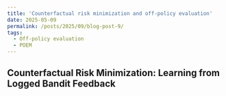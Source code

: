 ```yaml
---
title: 'Counterfactual risk minimization and off-policy evaluation'
date: 2025-05-09
permalink: /posts/2025/09/blog-post-9/
tags:
  - Off-policy evaluation
  - POEM
---
```


## Counterfactual Risk Minimization: Learning from Logged Bandit Feedback
